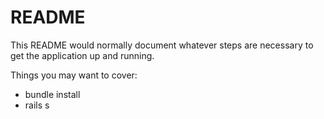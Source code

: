 # README

This README would normally document whatever steps are necessary to get the
application up and running.

Things you may want to cover:

* bundle install
* rails s
